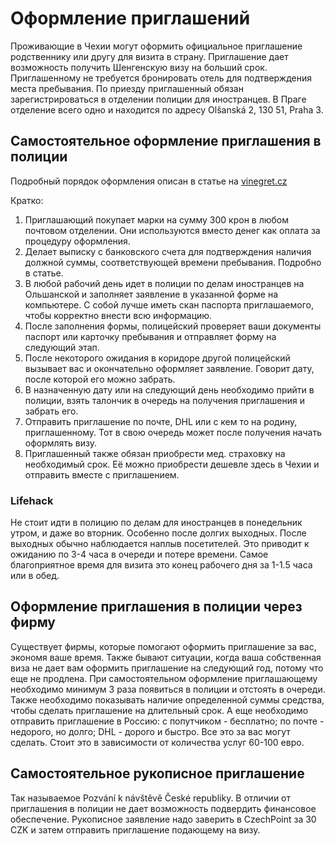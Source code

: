 # Оформление приглашений

Проживающие в Чехии могут оформить официальное приглашение родственнику или другу для визита в страну.
Приглашение дает возможность получить Шенгенскую визу на больший срок. Приглашенному не требуется бронировать отель для подтверждения места пребывания.
По приезду приглашенный обязан зарегистрироваться в отделении полиции для иностранцев.
В Праге отделение всего одно и находится по адресу Olšanská 2, 130 51, Praha 3.

## Самостоятельное оформление приглашения в полиции

Подробный порядок оформления описан в статье на [vinegret.cz](http://www.vinegret.cz/1245/priglashenie-v-chehiju/)

Кратко:

1. Приглашающий покупает марки на сумму 300 крон в любом почтовом отделении. Они используются вместо денег как оплата за процедуру оформления.
2. Делает выписку с банковского счета для подтверждения наличия должной суммы, соответствующей времени пребывания. Подробно в статье.
3. В любой рабочий день идет в полиции по делам иностранцев на Ольшанской и заполняет заявление в указанной форме на компьютере. С собой лучше иметь скан паспорта приглашаемого, чтобы корректно внести всю информацию.
4. После заполнения формы, полицейский проверяет ваши документы паспорт или карточку пребывания и отправляет форму на следующий этап.
5. После некоторого ожидания в коридоре другой полицейский вызывает вас и окончательно оформляет заявление. Говорит дату, после которой его можно забрать.
6. В назначенную дату или на следующий день необходимо прийти в полиции, взять талончик в очередь на получения приглашения и забрать его.
7. Отправить приглашение по почте, DHL или с кем то на родину, приглашенному. Тот в свою очередь может после получения начать оформлять визу.
8. Приглашенный также обязан приобрести мед. страховку на необходимый срок. Её можно приобрести дешевле здесь в Чехии и отправить вместе с приглашением.

### Lifehack

Не стоит идти в полицию по делам для иностранцев в понедельник утром, и даже во вторник. Особенно после долгих выходных. 
После выходных обычно наблюдается наплыв посетителей. Это приводит к ожиданию по 3-4 часа в очереди и потере времени. Самое благоприятное время для визита это конец рабочего дня за 1-1.5 часа или в обед.

## Оформление приглашения в полиции через фирму

Существует фирмы, которые помогают оформить приглашение за вас, экономя ваше время.
Также бывают ситуации, когда ваша собственная виза не дает вам оформить приглашение на следующий год, потому что еще не продлена. 
При самостоятельном оформление приглашающему необходимо минимум 3 раза появиться в полиции и отстоять в очереди.
Также необходимо показывать наличие определенной суммы средства, чтобы сделать приглашение на длительный срок.
А еще необходимо отправить приглашение в Россию: с попутчиком - бесплатно; по почте - недорого, но долго; DHL - дорого и быстро.
Все это за вас могут сделать. Стоит это в зависимости от количества услуг 60-100 евро. 

## Самостоятельное рукописное приглашение

Так называемое Pozvání k návštěvě České republiky. 
В отличии от приглашения в полиции не дает возможность подвердить финансовое обеспечение.
Рукописное заявление надо заверить в CzechPoint за 30 CZK и затем отправить приглашение подающему на визу.


